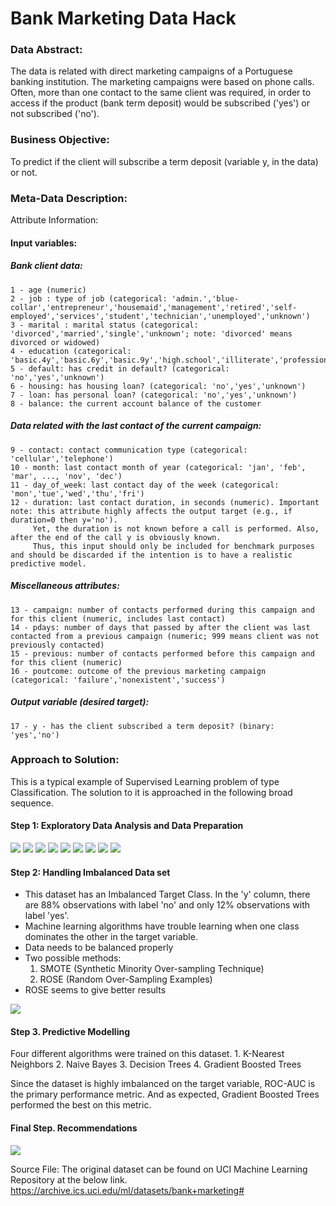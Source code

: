 # Bank Marketing Data Hack

### Data Abstract: 
The data is related with direct marketing campaigns of a Portuguese banking institution.
The marketing campaigns were based on phone calls. Often, more than one contact to the same client was required, 
in order to access if the product (bank term deposit) would be subscribed ('yes') or not subscribed ('no').

### Business Objective: 
To predict if the client will subscribe a term deposit (variable y, in the data) or not.

### Meta-Data Description:
Attribute Information:

#### Input variables:
##### Bank client data:
    1 - age (numeric)
    2 - job : type of job (categorical: 'admin.','blue-collar','entrepreneur','housemaid','management','retired','self-employed','services','student','technician','unemployed','unknown')
    3 - marital : marital status (categorical: 'divorced','married','single','unknown'; note: 'divorced' means divorced or widowed)
    4 - education (categorical: 'basic.4y','basic.6y','basic.9y','high.school','illiterate','professional.course','university.degree','unknown')
    5 - default: has credit in default? (categorical: 'no','yes','unknown')
    6 - housing: has housing loan? (categorical: 'no','yes','unknown')
    7 - loan: has personal loan? (categorical: 'no','yes','unknown')
    8 - balance: the current account balance of the customer

##### Data related with the last contact of the current campaign:
    9 - contact: contact communication type (categorical: 'cellular','telephone') 
    10 - month: last contact month of year (categorical: 'jan', 'feb', 'mar', ..., 'nov', 'dec')
    11 - day_of_week: last contact day of the week (categorical: 'mon','tue','wed','thu','fri')
    12 - duration: last contact duration, in seconds (numeric). Important note: this attribute highly affects the output target (e.g., if duration=0 then y='no'). 
         Yet, the duration is not known before a call is performed. Also, after the end of the call y is obviously known. 
         Thus, this input should only be included for benchmark purposes and should be discarded if the intention is to have a realistic predictive model.

##### Miscellaneous attributes:
    13 - campaign: number of contacts performed during this campaign and for this client (numeric, includes last contact)
    14 - pdays: number of days that passed by after the client was last contacted from a previous campaign (numeric; 999 means client was not previously contacted)
    15 - previous: number of contacts performed before this campaign and for this client (numeric)
    16 - poutcome: outcome of the previous marketing campaign (categorical: 'failure','nonexistent','success')


##### Output variable (desired target):
    17 - y - has the client subscribed a term deposit? (binary: 'yes','no')

### Approach to Solution:
This is a typical example of Supervised Learning problem of type Classification. The solution to it is approached in the following broad sequence.
#### Step 1: Exploratory Data Analysis and Data Preparation

![](.README_images/Data_Preparation_Slide_1.png)
![](.README_images/Data_Preparation_Slide_2.png)
![](.README_images/Data_Preparation_Slide_3.png)
![](.README_images/Data_Preparation_Slide_4.png)
![](.README_images/Data_Preparation_Slide_5.png)
![](.README_images/Data_Preparation_Slide_6.png)
![](.README_images/Data_Preparation_Slide_7.png)
![](.README_images/Data_Preparation_Slide_8.png)
![](.README_images/Data_Preparation_Slide_9.png)

#### Step 2: Handling Imbalanced Data set
* This dataset has an Imbalanced Target Class. In the 'y' column, there are 88% observations with label 'no' and only 12% observations with label 'yes'. 
* Machine learning algorithms have trouble learning when one class dominates the other in the target variable. 
* Data needs to be balanced properly
* Two possible methods: 
    1. SMOTE (Synthetic Minority Over-sampling Technique)
    2. ROSE (Random Over-Sampling Examples)
* ROSE seems to give better results

![](.README_images/Handling_Imbalance_Slide.png)

#### Step 3. Predictive Modelling
Four different algorithms were trained on this dataset.
    1. K-Nearest Neighbors
    2. Naive Bayes
    3. Decision Trees
    4. Gradient Boosted Trees 
    
Since the dataset is highly imbalanced on the target variable, ROC-AUC is the primary performance metric.
And as expected, Gradient Boosted Trees performed the best on this metric.

#### Final Step. Recommendations

![](.README_images/Recommendation_Slide.png)

Source File:
The original dataset can be found on UCI Machine Learning Repository at the below link.
https://archive.ics.uci.edu/ml/datasets/bank+marketing#







